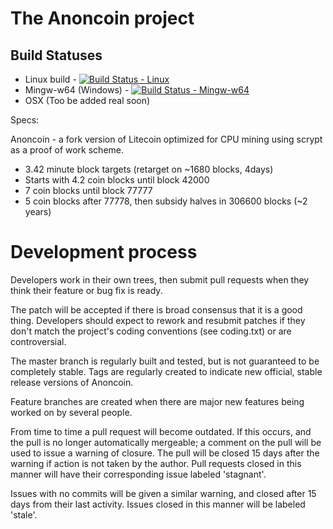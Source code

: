 The Anoncoin project
====================

Build Statuses
---------------
- Linux build - [![Build Status - Linux](https://jenkins.nordcloud.no/buildStatus/icon?job=Anoncoin-Linux)](https://jenkins.nordcloud.no/job/Anoncoin-Linux/)
- Mingw-w64 (Windows) - [![Build Status - Mingw-w64](https://jenkins.nordcloud.no/buildStatus/icon?job=Anoncoin-Mingw-w64)](https://jenkins.nordcloud.no/job/Anoncoin-Mingw-w64/)
- OSX (Too be added real soon)


Specs:

Anoncoin - a fork version of Litecoin optimized for CPU mining using scrypt as a proof of work scheme.
 - 3.42 minute block targets (retarget on ~1680 blocks, 4days)
 - Starts with 4.2 coin blocks until block 42000
 - 7 coin blocks until block 77777
 - 5 coin blocks after 77778, then subsidy halves in 306600 blocks (~2 years)

Development process
===================

Developers work in their own trees, then submit pull requests when
they think their feature or bug fix is ready.

The patch will be accepted if there is broad consensus that it is a
good thing.  Developers should expect to rework and resubmit patches
if they don't match the project's coding conventions (see coding.txt)
or are controversial.

The master branch is regularly built and tested, but is not guaranteed
to be completely stable. Tags are regularly created to indicate new
official, stable release versions of Anoncoin.

Feature branches are created when there are major new features being
worked on by several people.

From time to time a pull request will become outdated. If this occurs, and
the pull is no longer automatically mergeable; a comment on the pull will
be used to issue a warning of closure. The pull will be closed 15 days
after the warning if action is not taken by the author. Pull requests closed
in this manner will have their corresponding issue labeled 'stagnant'.

Issues with no commits will be given a similar warning, and closed after
15 days from their last activity. Issues closed in this manner will be 
labeled 'stale'. 

